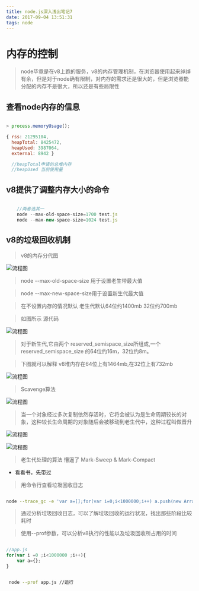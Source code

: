 ```yaml
---
title: node.js深入浅出笔记7
date: 2017-09-04 13:51:31
tags: node
---
```

# 内存的控制

>node毕竟是在v8上跑的服务，v8的内存管理机制，在浏览器使用起来绰绰有余，但是对于node确有限制，对内存的需求还是很大的，但是浏览器能分配的内存不是很大，所以还是有些局限性

## 查看node内存的信息

``` javascript

> process.memoryUsage();

{ rss: 21295104,
  heapTotal: 8425472,
  heapUsed: 3987064,
  external: 8942 }

  //heapTotal申请的总堆内存
  //heapUsed 当前使用量

```

## v8提供了调整内存大小的命令

``` javascript

    //两者选其一
    node --max-old-space-size=1700 test.js
    node --max-new-space-size=1024 test.js

```

## v8的垃圾回收机制

> v8的内存分代图

![流程图](https://aymfx.github.io/img/a20170904/a1.png)


>  node --max-old-space-size 用于设置老生带最大值

>   node --max-new-space-size用于设置新生代最大值

> 在不设置内存的情况默认 老生代默认64位约1400mb 32位约700mb

> 如图所示 源代码

![流程图](https://aymfx.github.io/img/a20170904/a2.png)

>对于新生代,它由两个 reserved_semispace_size所组成,一个reserved_semispace_size 的64位约16m，32位约8m。

> 下图就可以解释 v8堆内存在64位上有1464mb,在32位上有732mb

![流程图](https://aymfx.github.io/img/a20170904/a3.png)


> Scavenge算法

![流程图](https://aymfx.github.io/img/a20170904/a4.png)


> 当一个对象经过多次复制依然存活时，它将会被认为是生命周期较长的对象，这种较长生命周期的对象随后会被移动到老生代中，这种过程叫做晋升

![流程图](https://aymfx.github.io/img/a20170904/a5.png)

![流程图](https://aymfx.github.io/img/a20170904/a6.png)


> 老生代处理的算法  懵逼了 Mark-Sweep & Mark-Compact

 - 看看书，先带过

>用命令行查看垃圾回收日志

``` bash

node --trace_gc -e 'var a=[];for(var i=0;i<1000000;i++) a.push(new Array(100));' > gc.log

```

> 通过分析垃圾回收日志，可以了解垃圾回收的运行状况，找出那些阶段比较耗时 

> 使用--prof参数，可以分析v8执行的性能以及垃圾回收所占用的时间

``` javascript

//app.js
for(var i =0 ;i<1000000 ;i++){
    var a={};
}

```

``` bash

 node --prof app.js //运行

```

















